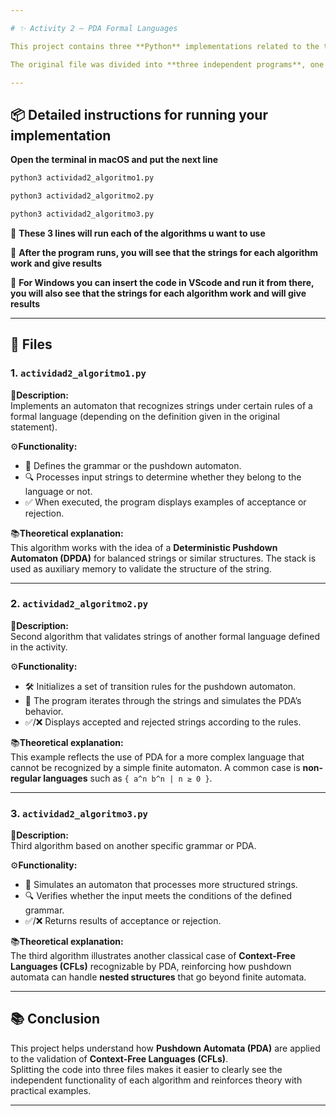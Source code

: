 ```yaml
---

# ✨ Activity 2 – PDA Formal Languages

This project contains three **Python** implementations related to the topic of **Formal Languages and Pushdown Automata (PDA)**.  

The original file was divided into **three independent programs**, one for each algorithm, in order to run and analyze them separately.  

---
```


## 📦 Detailed instructions for running your implementation

**Open the terminal in macOS and put the next line**
```bash
python3 actividad2_algoritmo1.py
```
```bash
python3 actividad2_algoritmo2.py
```
```bash
python3 actividad2_algoritmo3.py
```
🚀 **These 3 lines will run each of the algorithms u want to use**

🚀 **After the program runs, you will see that the strings for each algorithm work and give results**

🚀 **For Windows you can insert the code in VScode and run it from there, you will also see that the strings for each algorithm work and will give results**

---

## 📂 Files  

### 1. `actividad2_algoritmo1.py`  
📘**Description:**  
Implements an automaton that recognizes strings under certain rules of a formal language (depending on the definition given in the original statement).  

⚙️**Functionality:**  
- 📖 Defines the grammar or the pushdown automaton.  
- 🔍 Processes input strings to determine whether they belong to the language or not.  
- ✅ When executed, the program displays examples of acceptance or rejection.  

📚**Theoretical explanation:**  
This algorithm works with the idea of a **Deterministic Pushdown Automaton (DPDA)** for balanced strings or similar structures. The stack is used as auxiliary memory to validate the structure of the string.  

---

### 2. `actividad2_algoritmo2.py`  
📘**Description:**  
Second algorithm that validates strings of another formal language defined in the activity.  

⚙️**Functionality:**  
- 🛠️ Initializes a set of transition rules for the pushdown automaton.  
- 🔄 The program iterates through the strings and simulates the PDA’s behavior.  
- ✅/❌ Displays accepted and rejected strings according to the rules.  

📚**Theoretical explanation:**  
This example reflects the use of PDA for a more complex language that cannot be recognized by a simple finite automaton. A common case is **non-regular languages** such as `{ a^n b^n | n ≥ 0 }`.  

---

### 3. `actividad2_algoritmo3.py`  
📘**Description:**  
Third algorithm based on another specific grammar or PDA.  

⚙️**Functionality:**  
- 🧩 Simulates an automaton that processes more structured strings.  
- 🔍 Verifies whether the input meets the conditions of the defined grammar.  
- ✅/❌ Returns results of acceptance or rejection.  

📚**Theoretical explanation:**  
The third algorithm illustrates another classical case of **Context-Free Languages (CFLs)** recognizable by PDA, reinforcing how pushdown automata can handle **nested structures** that go beyond finite automata.  

---

## 📚 Conclusion  
This project helps understand how **Pushdown Automata (PDA)** are applied to the validation of **Context-Free Languages (CFLs)**.  
Splitting the code into three files makes it easier to clearly see the independent functionality of each algorithm and reinforces theory with practical examples.  

---
